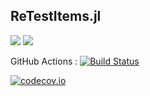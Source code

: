 ## ReTestItems.jl

[![](https://img.shields.io/badge/docs-stable-blue.svg)](https://quinnj.github.io/ReTestItems.jl/stable)
[![](https://img.shields.io/badge/docs-dev-blue.svg)](https://quinnj.github.io/ReTestItems.jl/dev)

GitHub Actions : [![Build Status](https://github.com/quinnj/ReTestItems.jl/workflows/CI/badge.svg)](https://github.com/quinnj/ReTestItems.jl/actions?query=workflow%3ACI+branch%3Amain)

[![codecov.io](http://codecov.io/github/quinnj/ReTestItems.jl/coverage.svg?branch=main)](http://codecov.io/github/quinnj/ReTestItems.jl?branch=main)
